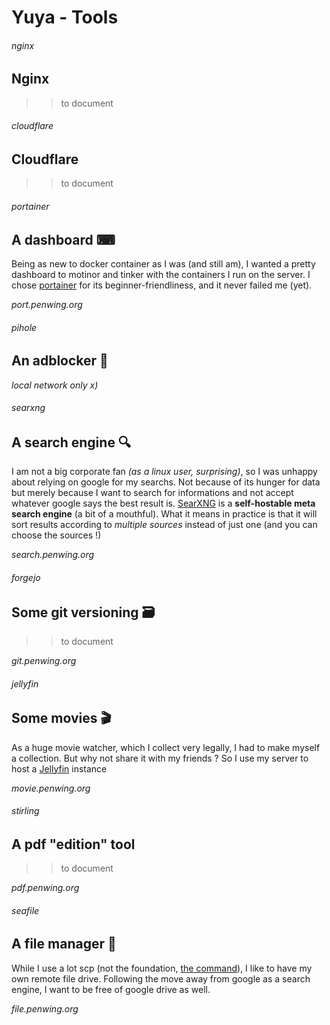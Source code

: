 # Yuya - Tools

###### nginx
  
## Nginx

> > to document

###### cloudflare

## Cloudflare

> > to document

###### portainer

## A dashboard ⌨ 

Being as new to docker container as I was (and still am), I wanted a pretty 
dashboard to motinor and tinker with the containers I run on the server. 
I chose [portainer](https://www.portainer.io/") for its beginner-friendliness, 
and it never failed me (yet).

*port.penwing.org*

###### pihole

## An adblocker 🛑

*local network only x)*

###### searxng

## A search engine 🔍

I am not a big corporate fan *(as a linux user, surprising)*, so I was 
unhappy about relying on google for my searchs. Not because of its hunger for data 
but merely because I want to search for informations and not accept whatever google 
says the best result is. [SearXNG](https://github.com/searxng/searxng) 
is a **self-hostable meta search engine** (a bit of a mouthful). What it means 
in practice is that it will sort results according to *multiple sources* 
instead of just one (and you can choose the sources !)

*search.penwing.org*

###### forgejo

## Some git versioning 🗃 

> > to document

*git.penwing.org*

###### jellyfin

## Some movies 🎬

As a huge movie watcher, which I collect very legally, I had to make myself a 
collection. But why not share it with my friends ? So I use my server to host a 
[Jellyfin](https://jellyfin.org/) instance

*movie.penwing.org*

###### stirling

## A pdf "edition" tool

> > to document

*pdf.penwing.org*

###### seafile

## A file manager 📁

While I use a lot scp (not the foundation, [the command](https://linux.die.net/man/1/scp)),
I like to have my own remote file drive. Following the move away from google as a 
search engine, I want to be free of google drive as well.

*file.penwing.org*
